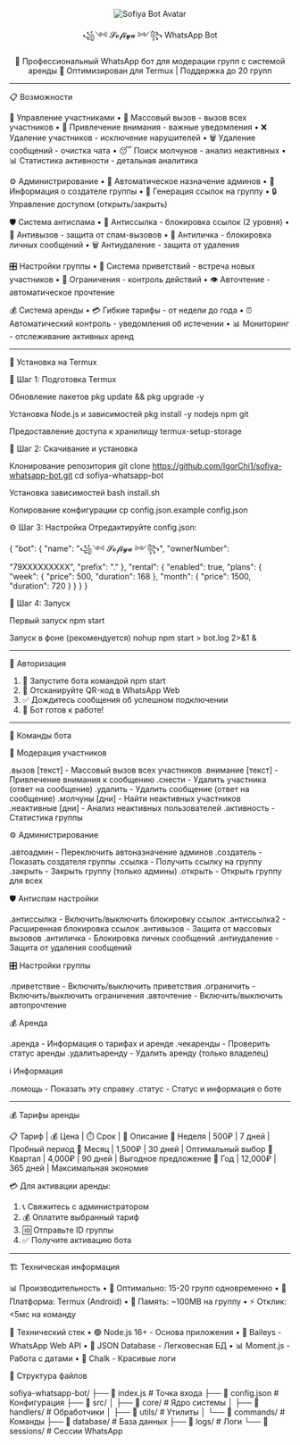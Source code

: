 <div align="center">

![Sofiya Bot Avatar](assets/images/sofiya-avatar.jpg)

꧁༺ 𝓢𝓸𝓯𝓲𝔂𝓪 ༻꧂ WhatsApp Bot

🤖 Профессиональный WhatsApp бот для модерации групп с системой аренды
🚀 Оптимизирован для Termux | Поддержка до 20 групп

</div>

---

📋 Возможности

👥 Управление участниками
• 📢 Массовый вызов - вызов всех участников
• 🚨 Привлечение внимания - важные уведомления
• ❌ Удаление участников - исключение нарушителей
• 🗑️ Удаление сообщений - очистка чата
• 😴 Поиск молчунов - анализ неактивных
• 📊 Статистика активности - детальная аналитика

⚙️ Администрирование
• 🤖 Автоматическое назначение админов
• 👑 Информация о создателе группы
• 🔗 Генерация ссылок на группу
• 🔒 Управление доступом (открыть/закрыть)

🛡️ Система антиспама
• 🚫 Антиссылка - блокировка ссылок (2 уровня)
• 📵 Антивызов - защита от спам-вызовов
• 💬 Антиличка - блокировка личных сообщений
• 🗑️ Антиудаление - защита от удаления

🎛️ Настройки группы
• 👋 Система приветствий - встреча новых участников
• 🚫 Ограничения - контроль действий
• 👁️ Авточтение - автоматическое прочтение

💰 Система аренды
• 💳 Гибкие тарифы - от недели до года
• ⏰ Автоматический контроль - уведомления об истечении
• 📊 Мониторинг - отслеживание активных аренд

---

🚀 Установка на Termux

📱 Шаг 1: Подготовка Termux

Обновление пакетов
pkg update && pkg upgrade -y

Установка Node.js и зависимостей
pkg install -y nodejs npm git

Предоставление доступа к хранилищу
termux-setup-storage

💾 Шаг 2: Скачивание и установка

Клонирование репозитория
git clone https://github.com/IgorChi1/sofiya-whatsapp-bot.git
cd sofiya-whatsapp-bot

Установка зависимостей
bash install.sh

Копирование конфигурации
cp config.json.example config.json

⚙️ Шаг 3: Настройка
Отредактируйте config.json:

{
  "bot": {
    "name": "꧁༺ 𝓢𝓸𝓯𝓲𝔂𝓪 ༻꧂",
    "ownerNumber": "79XXXXXXXXX",
    "prefix": "."
  },
  "rental": {
    "enabled": true,
    "plans": {
      "week": { "price": 500, "duration": 168 },
      "month": { "price": 1500, "duration": 720 }
    }
  }
}

🎯 Шаг 4: Запуск

Первый запуск
npm start

Запуск в фоне (рекомендуется)
nohup npm start > bot.log 2>&1 &

---

📱 Авторизация

1. 🔄 Запустите бота командой npm start
2. 📱 Отсканируйте QR-код в WhatsApp Web
3. ✅ Дождитесь сообщения об успешном подключении
4. 🚀 Бот готов к работе!

---

📖 Команды бота

👥 Модерация участников

.вызов [текст]        - Массовый вызов всех участников
.внимание [текст]     - Привлечение внимания к сообщению
.снести               - Удалить участника (ответ на сообщение)
.удалить              - Удалить сообщение (ответ на сообщение)
.молчуны [дни]        - Найти неактивных участников
.неактивные [дни]     - Анализ неактивных пользователей
.активность           - Статистика группы

⚙️ Администрирование

.автоадмин            - Переключить автоназначение админов
.создатель            - Показать создателя группы
.ссылка               - Получить ссылку на группу
.закрыть              - Закрыть группу (только админы)
.открыть              - Открыть группу для всех

🛡️ Антиспам настройки

.антиссылка           - Включить/выключить блокировку ссылок
.антиссылка2          - Расширенная блокировка ссылок
.антивызов            - Защита от массовых вызовов
.антиличка            - Блокировка личных сообщений
.антиудаление         - Защита от удаления сообщений

🎛️ Настройки группы

.приветствие          - Включить/выключить приветствия
.ограничить           - Включить/выключить ограничения
.авточтение           - Включить/выключить автопрочтение

💰 Аренда

.аренда               - Информация о тарифах и аренде
.чекаренды            - Проверить статус аренды
.удалитьаренду        - Удалить аренду (только владелец)

ℹ️ Информация

.помощь               - Показать эту справку
.статус               - Статус и информация о боте

---

💰 Тарифы аренды

📋 Тариф | 💰 Цена | ⏱️ Срок | 🎯 Описание
📅 Неделя | 500₽ | 7 дней | Пробный период
📅 Месяц | 1,500₽ | 30 дней | Оптимальный выбор
📅 Квартал | 4,000₽ | 90 дней | Выгодное предложение
📅 Год | 12,000₽ | 365 дней | Максимальная экономия

💳 Для активации аренды:
1. 📞 Свяжитесь с администратором
2. 💰 Оплатите выбранный тариф
3. 🆔 Отправьте ID группы
4. ✅ Получите активацию бота

---

🏗️ Техническая информация

📊 Производительность
• 👥 Оптимально: 15-20 групп одновременно
• 📱 Платформа: Termux (Android)
• 💾 Память: ~100MB на группу
• ⚡ Отклик: <5мс на команду

🔧 Технический стек
• 🟢 Node.js 16+ - Основа приложения
• 📱 Baileys - WhatsApp Web API
• 💾 JSON Database - Легковесная БД
• 📊 Moment.js - Работа с датами
• 🎨 Chalk - Красивые логи

📁 Структура файлов

sofiya-whatsapp-bot/
├── 📄 index.js                  # Точка входа
├── 📄 config.json               # Конфигурация
├── 📁 src/
│   ├── 📁 core/                 # Ядро системы
│   ├── 📁 handlers/             # Обработчики
│   ├── 📁 utils/                # Утилиты
│   └── 📁 commands/             # Команды
├── 📁 database/                 # База данных
├── 📁 logs/                     # Логи
└── 📁 sessions/                 # Сессии WhatsApp